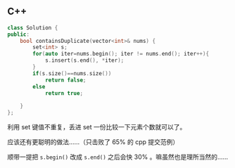 ## C++

```C++
class Solution {
public:
    bool containsDuplicate(vector<int>& nums) {
        set<int> s;
        for(auto iter=nums.begin(); iter != nums.end(); iter++){
            s.insert(s.end(), *iter);
        }
        if(s.size()==nums.size())
            return false;
        else
            return true;
        
    }
};
```


利用 set 键值不重复，丢进 set 一份比较一下元素个数就可以了。

应该还有更聪明的做法……（只击败了 65% 的 cpp 提交范例）

顺带一提把 `s.begin()` 改成 `s.end()` 之后会快 30% 。嘛虽然也是理所当然的……
